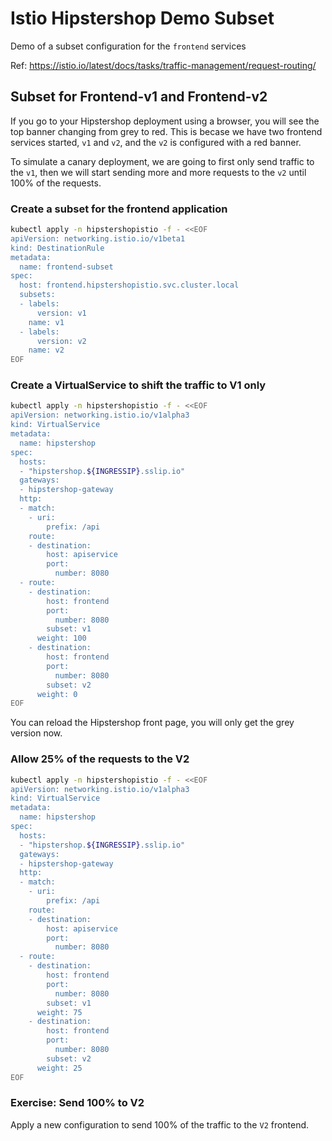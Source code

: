 # Istio Hipstershop Demo Subset

Demo of a subset configuration for the `frontend` services

Ref: https://istio.io/latest/docs/tasks/traffic-management/request-routing/

## Subset for Frontend-v1 and Frontend-v2

If you go to your Hipstershop deployment using a browser, you will see the top banner changing from grey to red. This is becase we have two frontend services started, `v1` and `v2`, and the `v2` is configured with a red banner.

To simulate a canary deployment, we are going to first only send traffic to the `v1`, then we will start sending more and more requests to the `v2` until 100% of the requests.

### Create a subset for the frontend application

```bash
kubectl apply -n hipstershopistio -f - <<EOF
apiVersion: networking.istio.io/v1beta1
kind: DestinationRule
metadata:
  name: frontend-subset
spec:
  host: frontend.hipstershopistio.svc.cluster.local
  subsets:
  - labels:
      version: v1
    name: v1
  - labels:
      version: v2
    name: v2
EOF
```

### Create a VirtualService to shift the traffic to V1 only

```bash
kubectl apply -n hipstershopistio -f - <<EOF
apiVersion: networking.istio.io/v1alpha3
kind: VirtualService
metadata:
  name: hipstershop
spec:
  hosts:
  - "hipstershop.${INGRESSIP}.sslip.io"
  gateways:
  - hipstershop-gateway
  http:
  - match:
    - uri:
        prefix: /api
    route:
    - destination:
        host: apiservice
        port:
          number: 8080
  - route:
    - destination:
        host: frontend
        port:
          number: 8080
        subset: v1
      weight: 100
    - destination:
        host: frontend
        port:
          number: 8080
        subset: v2
      weight: 0
EOF
```

You can reload the Hipstershop front page, you will only get the grey version now.

### Allow 25% of the requests to the V2

```bash
kubectl apply -n hipstershopistio -f - <<EOF
apiVersion: networking.istio.io/v1alpha3
kind: VirtualService
metadata:
  name: hipstershop
spec:
  hosts:
  - "hipstershop.${INGRESSIP}.sslip.io"
  gateways:
  - hipstershop-gateway
  http:
  - match:
    - uri:
        prefix: /api
    route:
    - destination:
        host: apiservice
        port:
          number: 8080
  - route:
    - destination:
        host: frontend
        port:
          number: 8080
        subset: v1
      weight: 75
    - destination:
        host: frontend
        port:
          number: 8080
        subset: v2
      weight: 25
EOF
```

### Exercise: Send 100% to V2

Apply a new configuration to send 100% of the traffic to the `V2` frontend.
